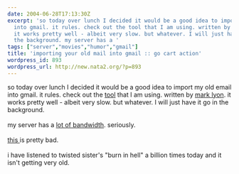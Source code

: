 ```yaml
---
date: 2004-06-28T17:13:30Z
excerpt: 'so today over lunch I decided it would be a good idea to import my old  email
  into gmail. it rules. check out the tool that I am using. written by mark lyon.
  it works pretty well - albeit very slow. but whatever. I will just have it go in
  the background. my server has a '
tags: ["server","movies","humor","gmail"]
title: 'importing your old mail into gmail :: go cart action'
wordpress_id: 893
wordpress_url: http://new.nata2.org/?p=893
---
```


so today over lunch I decided it would be a good idea to import my old  email into gmail. it rules. check out the <a href="http://www.marklyon.org/gmail/">tool</a> that I am using. written by <a href="http://www.marklyon.org/">mark lyon</a>. it works pretty well - albeit very slow. but whatever. I will just have it go in the background. <br/><br/>my server has a <a href="https://web.archive.org/web/20030814003134/http://www.nata2.info//?path=pictures%2FIncoming&amp;img=wow_nata2speed.gif">lot of bandwidth</a>. seriously. <br/><br/><a href="https://web.archive.org/web/20030814003134/http://www.nata2.info//humor/movies/dont_ever_get_this_drunk.wmv">this </a> is pretty bad. <br/><br/>i have listened to twisted sister's "burn in hell" a billion times today and it isn't getting very old. 
